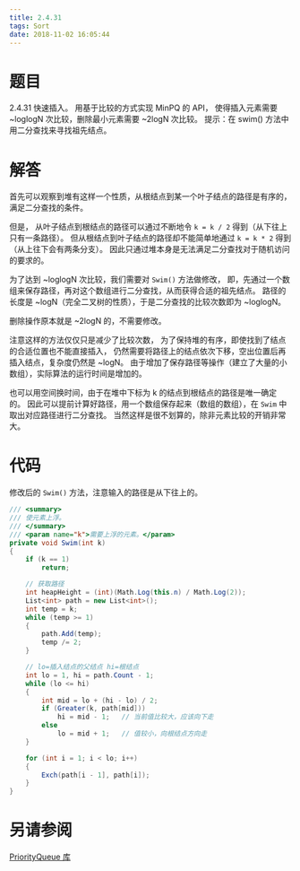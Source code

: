 ```yaml
---
title: 2.4.31
tags: Sort
date: 2018-11-02 16:05:44
---
```


# 题目

2.4.31
快速插入。
用基于比较的方式实现 MinPQ 的 API，
使得插入元素需要 ~loglogN 次比较，删除最小元素需要 ~2logN 次比较。
提示：在 swim() 方法中用二分查找来寻找祖先结点。

# 解答

首先可以观察到堆有这样一个性质，从根结点到某一个叶子结点的路径是有序的，满足二分查找的条件。

但是，
从叶子结点到根结点的路径可以通过不断地令 `k = k / 2` 得到（从下往上只有一条路径）。
但从根结点到叶子结点的路径却不能简单地通过 `k = k * 2` 得到（从上往下会有两条分支）。
因此只通过堆本身是无法满足二分查找对于随机访问的要求的。

为了达到 ~loglogN 次比较，我们需要对 `Swim()` 方法做修改，
即，先通过一个数组来保存路径，再对这个数组进行二分查找，从而获得合适的祖先结点。
路径的长度是 ~logN（完全二叉树的性质），于是二分查找的比较次数即为 ~loglogN。

删除操作原本就是 ~2logN 的，不需要修改。

注意这样的方法仅仅只是减少了比较次数，
为了保持堆的有序，即使找到了结点的合适位置也不能直接插入，
仍然需要将路径上的结点依次下移，空出位置后再插入结点，复杂度仍然是 ~logN。
由于增加了保存路径等操作（建立了大量的小数组），实际算法的运行时间是增加的。

也可以用空间换时间，由于在堆中下标为 k 的结点到根结点的路径是唯一确定的。
因此可以提前计算好路径，用一个数组保存起来（数组的数组），在 `Swim` 中取出对应路径进行二分查找。
当然这样是很不划算的，除非元素比较的开销非常大。

# 代码

修改后的 `Swim()` 方法，注意输入的路径是从下往上的。

```csharp
/// <summary>
/// 使元素上浮。
/// </summary>
/// <param name="k">需要上浮的元素。</param>
private void Swim(int k)
{
    if (k == 1)
        return;

    // 获取路径
    int heapHeight = (int)(Math.Log(this.n) / Math.Log(2));
    List<int> path = new List<int>();
    int temp = k;
    while (temp >= 1)
    {
        path.Add(temp);
        temp /= 2;
    }

    // lo=插入结点的父结点 hi=根结点
    int lo = 1, hi = path.Count - 1;
    while (lo <= hi)
    {
        int mid = lo + (hi - lo) / 2;
        if (Greater(k, path[mid]))
            hi = mid - 1;   // 当前值比较大，应该向下走
        else
            lo = mid + 1;   // 值较小，向根结点方向走
    }

    for (int i = 1; i < lo; i++)
    {
        Exch(path[i - 1], path[i]);
    }
}
```

# 另请参阅

[PriorityQueue 库](https://github.com/ikesnowy/Algorithms-4th-Edition-in-Csharp/tree/master/2%20Sorting/2.4/PriorityQueue)